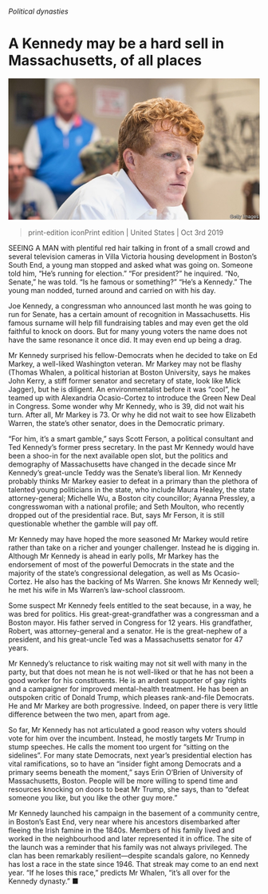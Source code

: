 ###### Political dynasties

# A Kennedy may be a hard sell in Massachusetts, of all places 

![image](images/20191005_USP003_0.jpg) 

> print-edition iconPrint edition | United States | Oct 3rd 2019 

SEEING A MAN with plentiful red hair talking in front of a small crowd and several television cameras in Villa Victoria housing development in Boston’s South End, a young man stopped and asked what was going on. Someone told him, “He’s running for election.” “For president?” he inquired. “No, Senate,” he was told. “Is he famous or something?” “He’s a Kennedy.” The young man nodded, turned around and carried on with his day. 

Joe Kennedy, a congressman who announced last month he was going to run for Senate, has a certain amount of recognition in Massachusetts. His famous surname will help fill fundraising tables and may even get the old faithful to knock on doors. But for many young voters the name does not have the same resonance it once did. It may even end up being a drag. 

Mr Kennedy surprised his fellow-Democrats when he decided to take on Ed Markey, a well-liked Washington veteran. Mr Markey may not be flashy (Thomas Whalen, a political historian at Boston University, says he makes John Kerry, a stiff former senator and secretary of state, look like Mick Jagger), but he is diligent. An environmentalist before it was “cool”, he teamed up with Alexandria Ocasio-Cortez to introduce the Green New Deal in Congress. Some wonder why Mr Kennedy, who is 39, did not wait his turn. After all, Mr Markey is 73. Or why he did not wait to see how Elizabeth Warren, the state’s other senator, does in the Democratic primary. 

“For him, it’s a smart gamble,” says Scott Ferson, a political consultant and Ted Kennedy’s former press secretary. In the past Mr Kennedy would have been a shoo-in for the next available open slot, but the politics and demography of Massachusetts have changed in the decade since Mr Kennedy’s great-uncle Teddy was the Senate’s liberal lion. Mr Kennedy probably thinks Mr Markey easier to defeat in a primary than the plethora of talented young politicians in the state, who include Maura Healey, the state attorney-general; Michelle Wu, a Boston city councillor; Ayanna Pressley, a congresswoman with a national profile; and Seth Moulton, who recently dropped out of the presidential race. But, says Mr Ferson, it is still questionable whether the gamble will pay off. 

Mr Kennedy may have hoped the more seasoned Mr Markey would retire rather than take on a richer and younger challenger. Instead he is digging in. Although Mr Kennedy is ahead in early polls, Mr Markey has the endorsement of most of the powerful Democrats in the state and the majority of the state’s congressional delegation, as well as Ms Ocasio-Cortez. He also has the backing of Ms Warren. She knows Mr Kennedy well; he met his wife in Ms Warren’s law-school classroom. 

Some suspect Mr Kennedy feels entitled to the seat because, in a way, he was bred for politics. His great-great-grandfather was a congressman and a Boston mayor. His father served in Congress for 12 years. His grandfather, Robert, was attorney-general and a senator. He is the great-nephew of a president, and his great-uncle Ted was a Massachusetts senator for 47 years. 

Mr Kennedy’s reluctance to risk waiting may not sit well with many in the party, but that does not mean he is not well-liked or that he has not been a good worker for his constituents. He is an ardent supporter of gay rights and a campaigner for improved mental-health treatment. He has been an outspoken critic of Donald Trump, which pleases rank-and-file Democrats. He and Mr Markey are both progressive. Indeed, on paper there is very little difference between the two men, apart from age. 

So far, Mr Kennedy has not articulated a good reason why voters should vote for him over the incumbent. Instead, he mostly targets Mr Trump in stump speeches. He calls the moment too urgent for “sitting on the sidelines”. For many state Democrats, next year’s presidential election has vital ramifications, so to have an “insider fight among Democrats and a primary seems beneath the moment,” says Erin O’Brien of University of Massachusetts, Boston. People will be more willing to spend time and resources knocking on doors to beat Mr Trump, she says, than to “defeat someone you like, but you like the other guy more.” 

Mr Kennedy launched his campaign in the basement of a community centre, in Boston’s East End, very near where his ancestors disembarked after fleeing the Irish famine in the 1840s. Members of his family lived and worked in the neighbourhood and later represented it in office. The site of the launch was a reminder that his family was not always privileged. The clan has been remarkably resilient—despite scandals galore, no Kennedy has lost a race in the state since 1946. That streak may come to an end next year. “If he loses this race,” predicts Mr Whalen, “it’s all over for the Kennedy dynasty.” ■ 

